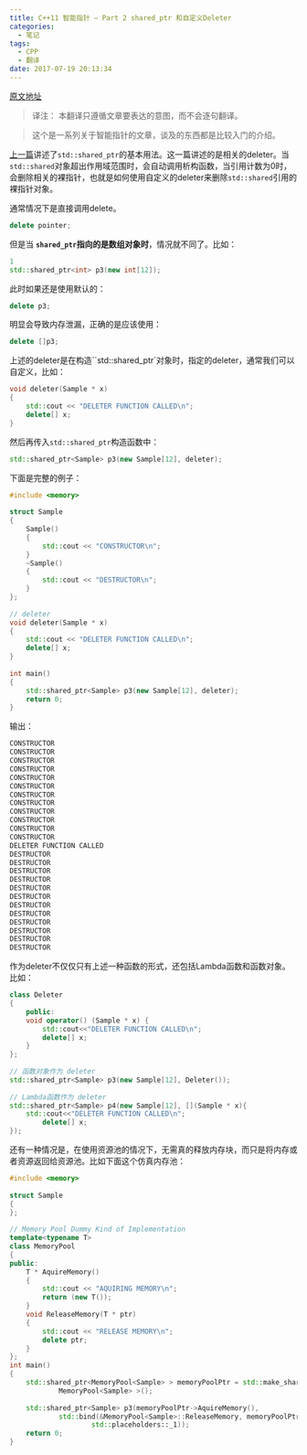 ```yaml
---
title: C++11 智能指针 – Part 2 shared_ptr 和自定义Deleter
categories:
  - 笔记
tags:
  - CPP
  - 翻译
date: 2017-07-19 20:13:34
---
```


[原文地址](http://thispointer.com/shared_ptr-and-custom-deletor/)

>译注： 本翻译只遵循文章要表达的意图，而不会逐句翻译。

>这个是一系列关于智能指针的文章，谈及的东西都是比较入门的介绍。

[上一篇](http://codingwith.me/2017/07/16/C++11%20%E6%99%BA%E8%83%BD%E6%8C%87%E9%92%88%20%E2%80%93%20Part%201%20shared_ptr%20%E6%95%99%E7%A8%8B%E5%92%8C%E7%A4%BA%E4%BE%8B%E4%BB%A3%E7%A0%81/)讲述了`std::shared_ptr`的基本用法。这一篇讲述的是相关的deleter。当`std::shared`对象超出作用域范围时，会自动调用析构函数，当引用计数为0时，会删除相关的裸指针，也就是如何使用自定义的deleter来删除`std::shared`引用的裸指针对象。

通常情况下是直接调用delete。
```cpp
delete pointer;
```

但是当
__`shared_ptr`指向的是数组对象时__，情况就不同了。比如：
```cpp
1
std::shared_ptr<int> p3(new int[12]);
```
此时如果还是使用默认的：
```cpp
delete p3;
```
明显会导致内存泄漏，正确的是应该使用：
```cpp
delete []p3;
```

上述的deleter是在构造``std::shared_ptr`对象时，指定的deleter，通常我们可以自定义，比如：
```cpp
void deleter(Sample * x)
{
	std::cout << "DELETER FUNCTION CALLED\n";
	delete[] x;
}
```
然后再传入`std::shared_ptr`构造函数中：
```cpp
std::shared_ptr<Sample> p3(new Sample[12], deleter);
```

下面是完整的例子：
```cpp
#include <memory>
 
struct Sample
{
	Sample()
	{
		std::cout << "CONSTRUCTOR\n";
	}
	~Sample()
	{
		std::cout << "DESTRUCTOR\n";
	}
};
 
// deleter
void deleter(Sample * x)
{
	std::cout << "DELETER FUNCTION CALLED\n";
	delete[] x;
}
 
int main()
{
	std::shared_ptr<Sample> p3(new Sample[12], deleter);
	return 0;
}
```
输出：
```cpp
CONSTRUCTOR
CONSTRUCTOR
CONSTRUCTOR
CONSTRUCTOR
CONSTRUCTOR
CONSTRUCTOR
CONSTRUCTOR
CONSTRUCTOR
CONSTRUCTOR
CONSTRUCTOR
CONSTRUCTOR
CONSTRUCTOR
DELETER FUNCTION CALLED
DESTRUCTOR
DESTRUCTOR
DESTRUCTOR
DESTRUCTOR
DESTRUCTOR
DESTRUCTOR
DESTRUCTOR
DESTRUCTOR
DESTRUCTOR
DESTRUCTOR
DESTRUCTOR
DESTRUCTOR
```

作为deleter不仅仅只有上述一种函数的形式，还包括Lambda函数和函数对象。比如：
```cpp
class Deleter
{
	public:
	void operator() (Sample * x) {
		std::cout<<"DELETER FUNCTION CALLED\n";
		delete[] x;
	}
};
 
// 函数对象作为 deleter
std::shared_ptr<Sample> p3(new Sample[12], Deleter());
 
// Lambda函数作为 deleter
std::shared_ptr<Sample> p4(new Sample[12], [](Sample * x){
	std::cout<<"DELETER FUNCTION CALLED\n";
		delete[] x;
});
```

还有一种情况是，在使用资源池的情况下，无需真的释放内存块，而只是将内存或者资源返回给资源池。比如下面这个仿真内存池：
```cpp
#include <memory>
 
struct Sample
{
};
 
// Memory Pool Dummy Kind of Implementation
template<typename T>
class MemoryPool
{
public:
	T * AquireMemory()
	{
		std::cout << "AQUIRING MEMORY\n";
		return (new T());
	}
	void ReleaseMemory(T * ptr)
	{
		std::cout << "RELEASE MEMORY\n";
		delete ptr;
	}
};
int main()
{
	std::shared_ptr<MemoryPool<Sample> > memoryPoolPtr = std::make_shared<
			MemoryPool<Sample> >();
 
	std::shared_ptr<Sample> p3(memoryPoolPtr->AquireMemory(),
			std::bind(&MemoryPool<Sample>::ReleaseMemory, memoryPoolPtr,
					std::placeholders::_1));
	return 0;
}
```